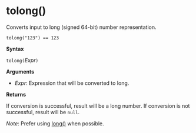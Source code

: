 # tolong()

Converts input to long (signed 64-bit) number representation.

    tolong("123") == 123

**Syntax**

`tolong(`*Expr*`)`

**Arguments**

* *Expr*: Expression that will be converted to long. 

**Returns**

If conversion is successful, result will be a long number.
If conversion is not successful, result will be `null`.
 
*Note*: Prefer using [long()](./scalar-data-types/long.md) when possible.
